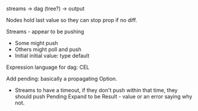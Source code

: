 streams -> dag (tree?) -> output

Nodes hold last value so they can stop prop if no diff.

Streams - appear to be pushing
* Some might push
* Others might poll and push
* Initial initial value: type default

Expression language for dag: CEL

Add pending: basically a propagating Option.
* Streams to have a timeout, if they don't push within that time, they should push Pending
Expand to be Result - value or an error saying why not.
